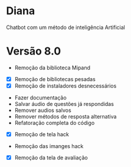 # Diana
Chatbot com um método de inteligência Artificial

# Versão 8.0 

- Remoção da biblioteca Mipand 
- [X] Remoção de bibliotecas pesadas 
- [X] Remoção de instaladores desnecessários 
- Fazer documentação
- Salvar áudio de questões já respondidas
- Remover audios salvos
- Remover métodos de resposta alternativa
- Refatoração completa do código
- [X] Remoção de tela hack
- Remoção das imanges hack
- [X] Remoção da tela de avaliação
